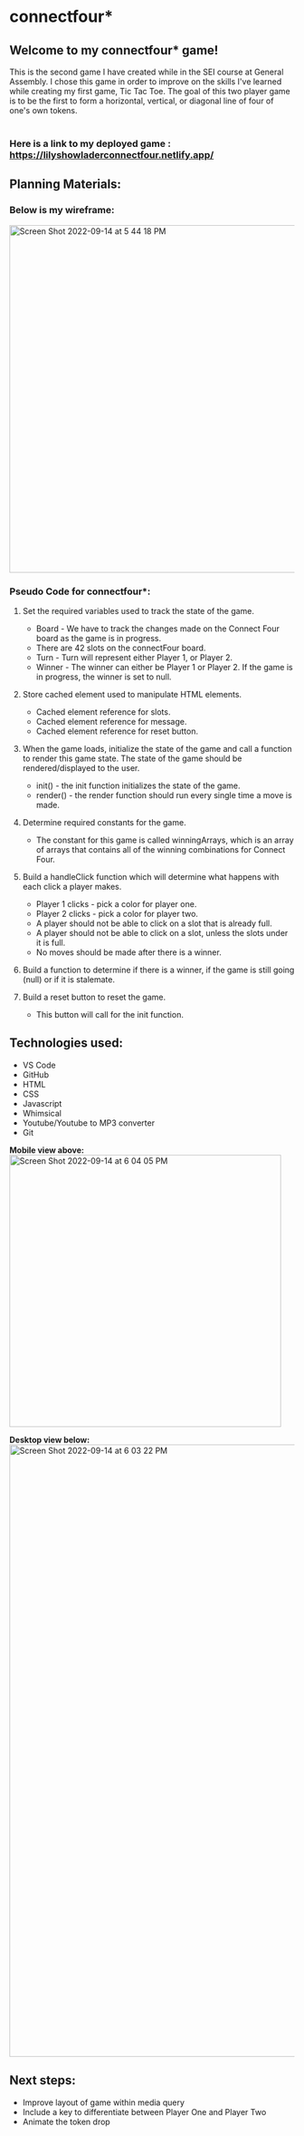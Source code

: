 # connectfour*


## Welcome to my connectfour* game!
This is the second game I have created while in the SEI course at General Assembly. I chose this game in order to improve on the skills I've learned while creating my first game, Tic Tac Toe.
The goal of this two player game is to be the first to form a horizontal, vertical, or diagonal line of four of one's own tokens.
<br/>
<br/>



### Here is a link to my deployed game : https://lilyshowladerconnectfour.netlify.app/


## Planning Materials:

### Below is my wireframe:

<img width="613" alt="Screen Shot 2022-09-14 at 5 44 18 PM" src="https://user-images.githubusercontent.com/111258832/190268257-0850f85e-c9a0-48b2-b584-db9b604b3a48.png">


### Pseudo Code for connectfour*:
1) Set the required variables used to track the state of the game. 
   - Board - We have to track the changes made on the Connect Four board as the game is in progress.
   - There are 42 slots on the connectFour board. 
   - Turn - Turn will represent either Player 1, or Player 2. 
   - Winner - The winner can either be Player 1 or Player 2. If the game is in progress, the winner is set to null. 

2) Store cached element used to manipulate HTML elements. 
   - Cached element reference for slots. 
   - Cached element reference for message.
   - Cached element reference for reset button. 

3) When the game loads, initialize the state of the game and call a function to render this game state. The state of the game should be rendered/displayed to the user. 
   - init() - the init function initializes the state of the game. 
   - render() - the render function should run every single time a move is made. 

4) Determine required constants for the game. 
   - The constant for this game is called winningArrays, which is an array of arrays that contains all of the winning combinations for Connect Four. 

5) Build a handleClick function which will determine what happens with each click a player makes.
   - Player 1 clicks - pick a color for player one.
   - Player 2 clicks - pick a color for player two.
   - A player should not be able to click on a slot that is already full.
   - A player should not be able to click on a slot, unless the slots under it is full. 
   - No moves should be made after there is a winner. <br>

6) Build a function to determine if there is a winner, if the game is still going (null) or if it is stalemate. 

7) Build a reset button to reset the game.
   - This button will call for the init function. 


## Technologies used:
- VS Code 
- GitHub 
- HTML 
- CSS 
- Javascript 
- Whimsical
- Youtube/Youtube to MP3 converter 
- Git
  

<strong>Mobile view above:</strong>
<img width="480" alt="Screen Shot 2022-09-14 at 6 04 05 PM" src="https://user-images.githubusercontent.com/111258832/190271096-f478c9fa-6a50-42e4-bdfe-23a73cc2a395.png">


<strong>Desktop view below:</strong>
<img width="1080" alt="Screen Shot 2022-09-14 at 6 03 22 PM" src="https://user-images.githubusercontent.com/111258832/190271005-30236a39-f3d4-49cf-b39e-ed2cd22e6513.png">

## Next steps:
- Improve layout of game within media query 
-  Include a key to differentiate between Player One and Player Two 
- Animate the token drop 
